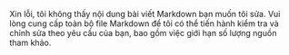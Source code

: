 Xin lỗi, tôi không thấy nội dung bài viết Markdown bạn muốn tôi sửa. Vui lòng cung cấp toàn bộ file Markdown để tôi có thể tiến hành kiểm tra và chỉnh sửa theo yêu cầu của bạn, bao gồm việc giới hạn số lượng nguồn tham khảo.